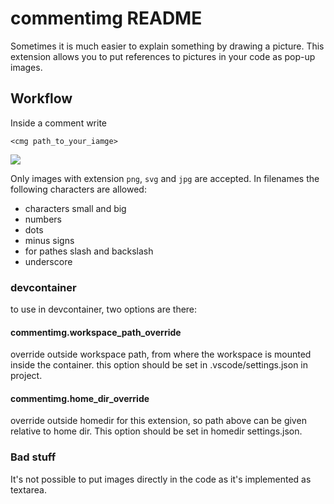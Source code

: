 # commentimg README

Sometimes it is much easier to explain something by drawing a picture. This extension
allows you to put references to pictures in your code as pop-up images.

## Workflow
Inside a comment write
```
<cmg path_to_your_iamge>
```

![](./workflow.gif)

Only images with extension `png`, `svg` and `jpg` are accepted. In filenames the following
characters are allowed:

 - characters small and big
 - numbers
 - dots
 - minus signs
 - for pathes slash and backslash
 - underscore

### devcontainer

to use in devcontainer, two options are there:

#### commentimg.workspace_path_override

override outside workspace path, from where the workspace is mounted inside the container. this option should be set in .vscode/settings.json in project.

#### commentimg.home_dir_override

override outside homedir for this extension, so path above can be given relative to home dir. This option should be set in homedir settings.json.


### Bad stuff
It's not possible to put images directly in the code as it's implemented
as textarea.
